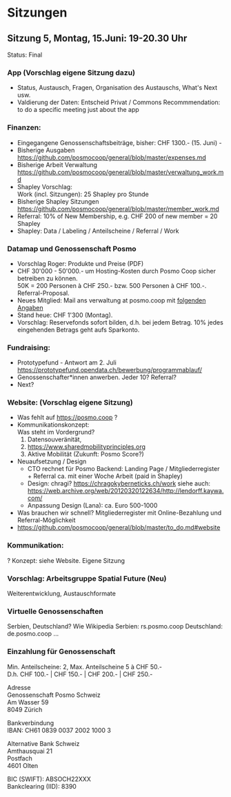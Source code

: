 # Sitzungen 

## Sitzung 5, Montag, 15.Juni: 19-20.30 Uhr
Status: Final

### App (Vorschlag eigene Sitzung dazu)
- Status, Austausch, Fragen, Organisation des Austauschs, What's Next usw.
- Valdierung der Daten: Entscheid Privat / Commons
Recommmendation: to do a specific meeting just about the app

### Finanzen:
- Eingegangene Genossenschaftsbeiträge, bisher: CHF 1300.- (15. Juni) - 
- Bisherige Ausgaben https://github.com/posmocoop/general/blob/master/expenses.md
- Bisherige Arbeit Verwaltung
  https://github.com/posmocoop/general/blob/master/verwaltung_work.md
- Shapley Vorschlag:             
  Work (incl. Sitzungen): 25 Shapley pro Stunde
- Bisherige Shapley Sitzungen
  https://github.com/posmocoop/general/blob/master/member_work.md
- Referral: 10% of New Membership, e.g. CHF 200 of new member = 20 Shapley  
- Shapley: Data / Labeling / Anteilscheine / Referral / Work
  
### Datamap und Genossenschaft Posmo
- Vorschlag Roger: Produkte und Preise (PDF)
- CHF 30'000 - 50'000.- um Hosting-Kosten durch Posmo Coop sicher betreiben zu können.         
  50K = 200 Personen à CHF 250.- bzw. 500 Personen à CHF 100.-. Referral-Proposal.
- Neues Mitglied: Mail ans verwaltung at posmo.coop mit [folgenden Angaben](https://github.com/posmocoop/general/blob/master/membership.md#f%C3%BCrs-handelsregister)
- Stand heue: CHF 1'300 (Montag).
- Vorschlag: Reservefonds sofort bilden, d.h. bei jedem Betrag. 10% jedes eingehenden Betrags geht aufs Sparkonto.

### Fundraising:
- Prototypefund - Antwort am 2. Juli https://prototypefund.opendata.ch/bewerbung/programmablauf/
- Genossenschafter\*innen anwerben. Jeder 10? Referral?
- Next?

### Website: (Vorschlag eigene Sitzung)
- Was fehlt auf https://posmo.coop ?
- Kommunikationskonzept:       
  Was steht im Vordergrund?         
  1. Datensouveränität, 
  2. https://www.sharedmobilityprinciples.org
  3. Aktive Mobilität (Zukunft: Posmo Score?)
- Neuaufsetzung / Design 
  - CTO rechnet für Posmo Backend: Landing Page / Mitgliederregister + Referral ca. mit einer Woche Arbeit (paid in Shapley)
  - Design: chragi? https://chragokyberneticks.ch/work siehe auch:          https://web.archive.org/web/20120320122634/http://lendorff.kaywa.com/
  - Anpassung Design (Lana): ca. Euro 500-1000
- Was brauchen wir schnell?
  Mitgliederregister mit Online-Bezahlung und Referral-Möglichkeit
- https://github.com/posmocoop/general/blob/master/to_do.md#website

### Kommunikation:
? Konzept: siehe Website. Eigene Sitzung

### Vorschlag: Arbeitsgruppe Spatial Future (Neu)
Weiterentwicklung, Austauschformate     

### Virtuelle Genossenschaften
Serbien, Deutschland? Wie Wikipedia 
Serbien: rs.posmo.coop
Deutschland: de.posmo.coop
...

### Einzahlung für Genossenschaft
Min. Anteilscheine: 2, Max. Anteilscheine 5 à CHF 50.-            
D.h. CHF 100.- | CHF 150.- | CHF 200.- | CHF 250.-         
          
Adresse       
Genossenschaft Posmo Schweiz      
Am Wasser 59       
8049 Zürich          
             
Bankverbindung          
IBAN: CH61 0839 0037 2002 1000 3           
          
Alternative Bank Schweiz         
Amthausquai 21        
Postfach         
4601 Olten          
         
BIC (SWIFT): ABSOCH22XXX          
Bankclearing (IID): 8390           
                   
                 
